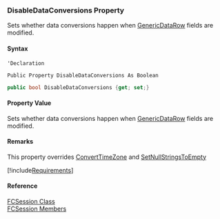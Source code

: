 ﻿### DisableDataConversions Property

Sets whether data conversions happen when [GenericDataRow](fcSDK~FChoice.Foundation.GenericDataRow~Item.md) fields are modified.

#### Syntax

```vbnet
'Declaration

Public Property DisableDataConversions As Boolean
```

```csharp
public bool DisableDataConversions {get; set;}
```

#### Property Value

Sets whether data conversions happen when [GenericDataRow](fcSDK~FChoice.Foundation.GenericDataRow~Item.md) fields are modified.

#### Remarks

This property overrides [ConvertTimeZone](fcSDK~FChoice.Foundation.FCSession~ConvertTimeZone.md) and [SetNullStringsToEmpty](fcSDK~FChoice.Foundation.FCSession~SetNullStringsToEmpty.md)

[!include[Requirements](../partials/requirements.md)]

#### Reference

[FCSession Class](fcSDK~FChoice.Foundation.FCSession.md)  
[FCSession Members](fcSDK~FChoice.Foundation.FCSession_members.md)